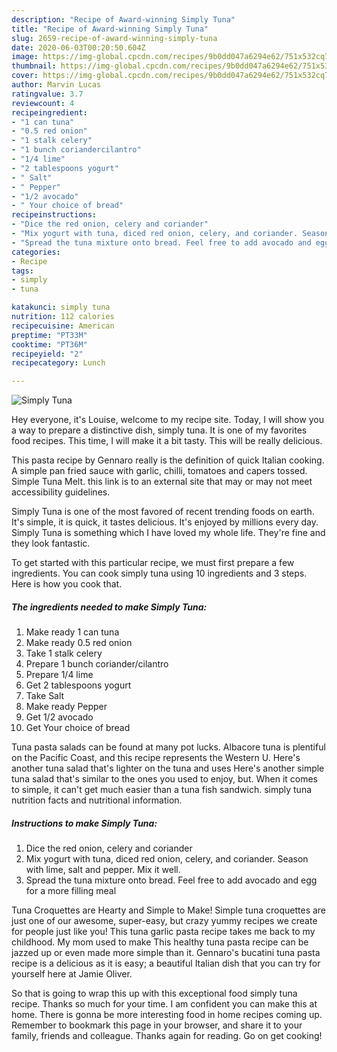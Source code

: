 ```yaml
---
description: "Recipe of Award-winning Simply Tuna"
title: "Recipe of Award-winning Simply Tuna"
slug: 2659-recipe-of-award-winning-simply-tuna
date: 2020-06-03T00:20:50.604Z
image: https://img-global.cpcdn.com/recipes/9b0dd047a6294e62/751x532cq70/simply-tuna-recipe-main-photo.jpg
thumbnail: https://img-global.cpcdn.com/recipes/9b0dd047a6294e62/751x532cq70/simply-tuna-recipe-main-photo.jpg
cover: https://img-global.cpcdn.com/recipes/9b0dd047a6294e62/751x532cq70/simply-tuna-recipe-main-photo.jpg
author: Marvin Lucas
ratingvalue: 3.7
reviewcount: 4
recipeingredient:
- "1 can tuna"
- "0.5 red onion"
- "1 stalk celery"
- "1 bunch coriandercilantro"
- "1/4 lime"
- "2 tablespoons yogurt"
- " Salt"
- " Pepper"
- "1/2 avocado"
- " Your choice of bread"
recipeinstructions:
- "Dice the red onion, celery and coriander"
- "Mix yogurt with tuna, diced red onion, celery, and coriander. Season with lime, salt and pepper. Mix it well."
- "Spread the tuna mixture onto bread. Feel free to add avocado and egg for a more filling meal"
categories:
- Recipe
tags:
- simply
- tuna

katakunci: simply tuna 
nutrition: 112 calories
recipecuisine: American
preptime: "PT33M"
cooktime: "PT36M"
recipeyield: "2"
recipecategory: Lunch

---
```



![Simply Tuna](https://img-global.cpcdn.com/recipes/9b0dd047a6294e62/751x532cq70/simply-tuna-recipe-main-photo.jpg)

Hey everyone, it's Louise, welcome to my recipe site. Today, I will show you a way to prepare a distinctive dish, simply tuna. It is one of my favorites food recipes. This time, I will make it a bit tasty. This will be really delicious.

This pasta recipe by Gennaro really is the definition of quick Italian cooking. A simple pan fried sauce with garlic, chilli, tomatoes and capers tossed. Simple Tuna Melt. this link is to an external site that may or may not meet accessibility guidelines.

Simply Tuna is one of the most favored of recent trending foods on earth. It's simple, it is quick, it tastes delicious. It's enjoyed by millions every day. Simply Tuna is something which I have loved my whole life. They're fine and they look fantastic.


To get started with this particular recipe, we must first prepare a few ingredients. You can cook simply tuna using 10 ingredients and 3 steps. Here is how you cook that.

<!--inarticleads1-->

##### The ingredients needed to make Simply Tuna:

1. Make ready 1 can tuna
1. Make ready 0.5 red onion
1. Take 1 stalk celery
1. Prepare 1 bunch coriander/cilantro
1. Prepare 1/4 lime
1. Get 2 tablespoons yogurt
1. Take  Salt
1. Make ready  Pepper
1. Get 1/2 avocado
1. Get  Your choice of bread


Tuna pasta salads can be found at many pot lucks. Albacore tuna is plentiful on the Pacific Coast, and this recipe represents the Western U. Here&#39;s another tuna salad that&#39;s lighter on the tuna and uses Here&#39;s another simple tuna salad that&#39;s similar to the ones you used to enjoy, but. When it comes to simple, it can&#39;t get much easier than a tuna fish sandwich. simply tuna nutrition facts and nutritional information. 

<!--inarticleads2-->

##### Instructions to make Simply Tuna:

1. Dice the red onion, celery and coriander
1. Mix yogurt with tuna, diced red onion, celery, and coriander. Season with lime, salt and pepper. Mix it well.
1. Spread the tuna mixture onto bread. Feel free to add avocado and egg for a more filling meal


Tuna Croquettes are Hearty and Simple to Make! Simple tuna croquettes are just one of our awesome, super-easy, but crazy yummy recipes we create for people just like you! This tuna garlic pasta recipe takes me back to my childhood. My mom used to make This healthy tuna pasta recipe can be jazzed up or even made more simple than it. Gennaro&#39;s bucatini tuna pasta recipe is a delicious as it is easy; a beautiful Italian dish that you can try for yourself here at Jamie Oliver. 

So that is going to wrap this up with this exceptional food simply tuna recipe. Thanks so much for your time. I am confident you can make this at home. There is gonna be more interesting food in home recipes coming up. Remember to bookmark this page in your browser, and share it to your family, friends and colleague. Thanks again for reading. Go on get cooking!
